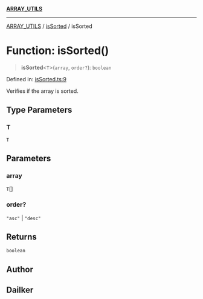 [**ARRAY_UTILS**](../../README.md)

***

[ARRAY_UTILS](../../README.md) / [isSorted](../README.md) / isSorted

# Function: isSorted()

> **isSorted**\<`T`\>(`array`, `order?`): `boolean`

Defined in: [isSorted.ts:9](https://github.com/dailker/everyutil/blob/9768d00ced16ec8f4705df34c2fe47f2b1b47121/src/array/isSorted.ts#L9)

Verifies if the array is sorted.

## Type Parameters

### T

`T`

## Parameters

### array

`T`[]

### order?

`"asc"` | `"desc"`

## Returns

`boolean`

## Author

## Dailker
